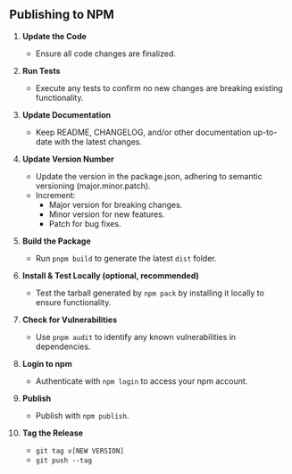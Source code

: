 ## Publishing to NPM

1. **Update the Code**
   - Ensure all code changes are finalized.

2. **Run Tests**
   - Execute any tests to confirm no new changes are breaking existing functionality.

3. **Update Documentation**
   - Keep README, CHANGELOG, and/or other documentation up-to-date with the latest changes.

4. **Update Version Number**
   - Update the version in the package.json, adhering to semantic versioning (major.minor.patch).
   - Increment:
     - Major version for breaking changes.
     - Minor version for new features.
     - Patch for bug fixes.

5. **Build the Package**
   - Run `pnpm build` to generate the latest `dist` folder.

6. **Install & Test Locally (optional, recommended)**
   - Test the tarball generated by `npm pack` by installing it locally to ensure functionality.

7. **Check for Vulnerabilities**
   - Use `pnpm audit` to identify any known vulnerabilities in dependencies.

8. **Login to npm**
    - Authenticate with `npm login` to access your npm account.

9. **Publish**
    - Publish with `npm publish`.

10. **Tag the Release**
    - `git tag v[NEW VERSION]`
    - `git push --tag`
